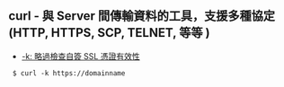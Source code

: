 ## curl - 與 Server 間傳輸資料的工具，支援多種協定(HTTP, HTTPS, SCP, TELNET, 等等 )  

- [-k: 略過檢查自簽 SSL 憑證有效性](https://www.opencli.com/linux/curl-ignore-ssl-verification)

```tpl
 $ curl -k https://domainname
```